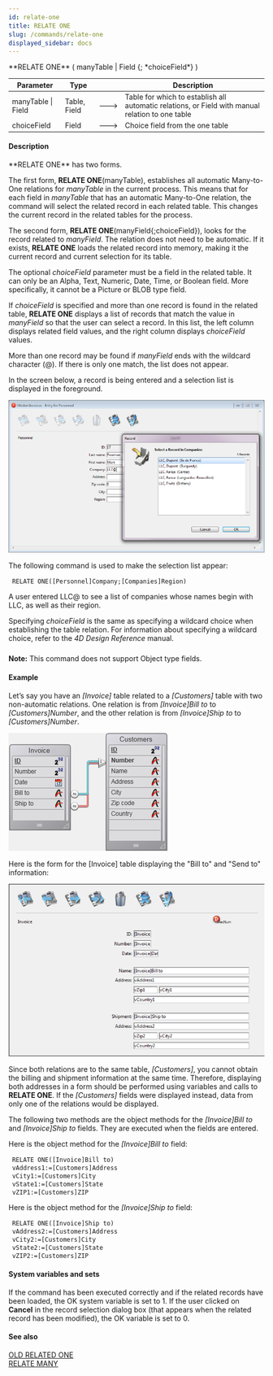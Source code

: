```yaml
---
id: relate-one
title: RELATE ONE
slug: /commands/relate-one
displayed_sidebar: docs
---
```


<!--REF #_command_.RELATE ONE.Syntax-->**RELATE ONE** ( manyTable | Field {; *choiceField*} )<!-- END REF-->
<!--REF #_command_.RELATE ONE.Params-->
| Parameter | Type |  | Description |
| --- | --- | --- | --- |
| manyTable &#124; Field | Table, Field | &#x1F852; | Table for which to establish all automatic relations, or Field with manual relation to one table |
| choiceField | Field | &#x1F852; | Choice field from the one table |

<!-- END REF-->

#### Description 

<!--REF #_command_.RELATE ONE.Summary-->**RELATE ONE** has two forms.<!-- END REF-->

The first form, **RELATE ONE**(manyTable), establishes all automatic Many-to-One relations for *manyTable* in the current process. This means that for each field in *manyTable* that has an automatic Many-to-One relation, the command will select the related record in each related table. This changes the current record in the related tables for the process.

The second form, **RELATE ONE**(manyField{;choiceField}), looks for the record related to *manyField*. The relation does not need to be automatic. If it exists, **RELATE ONE** loads the related record into memory, making it the current record and current selection for its table.

The optional *choiceField* parameter must be a field in the related table. It can only be an Alpha, Text, Numeric, Date, Time, or Boolean field. More specifically, it cannot be a Picture or BLOB type field. 

If *choiceField* is specified and more than one record is found in the related table, **RELATE ONE** displays a list of records that match the value in *manyField* so that the user can select a record. In this list, the left column displays related field values, and the right column displays *choiceField* values.

More than one record may be found if *manyField* ends with the wildcard character (@). If there is only one match, the list does not appear. 

In the screen below, a record is being entered and a selection list is displayed in the foreground.

![](../assets/en/commands/pict2287719.en.png)

The following command is used to make the selection list appear: 

```4d
 RELATE ONE([Personnel]Company;[Companies]Region)
```

A user entered LLC@ to see a list of companies whose names begin with LLC, as well as their region.

Specifying *choiceField* is the same as specifying a wildcard choice when establishing the table relation. For information about specifying a wildcard choice, refer to the *4D Design Reference* manual.

##### 

**Note:** This command does not support Object type fields.

#### Example 

Let’s say you have an *\[Invoice\]* table related to a *\[Customers\]* table with two non-automatic relations. One relation is from *\[Invoice\]Bill to* to *\[Customers\]Number*, and the other relation is from *\[Invoice\]Ship to* to *\[Customers\]Number*.

![](../assets/en/commands/pict2287721.en.png)

Here is the form for the \[Invoice\] table displaying the "Bill to" and "Send to" information:

![](../assets/en/commands/pict2287723.en.png)

Since both relations are to the same table, *\[Customers\]*, you cannot obtain the billing and shipment information at the same time. Therefore, displaying both addresses in a form should be performed using variables and calls to **RELATE ONE**. If the *\[Customers\]* fields were displayed instead, data from only one of the relations would be displayed.

The following two methods are the object methods for the *\[Invoice\]Bill to* and *\[Invoice\]Ship to* fields. They are executed when the fields are entered. 

Here is the object method for the *\[Invoice\]Bill to* field:

```4d
 RELATE ONE([Invoice]Bill to)
 vAddress1:=[Customers]Address
 vCity1:=[Customers]City
 vState1:=[Customers]State
 vZIP1:=[Customers]ZIP
```

Here is the object method for the *\[Invoice\]Ship to* field:

```4d
 RELATE ONE([Invoice]Ship to)
 vAddress2:=[Customers]Address
 vCity2:=[Customers]City
 vState2:=[Customers]State
 vZIP2:=[Customers]ZIP
```

#### System variables and sets 

If the command has been executed correctly and if the related records have been loaded, the OK system variable is set to 1\. If the user clicked on **Cancel** in the record selection dialog box (that appears when the related record has been modified), the OK variable is set to 0\. 

#### See also 

[OLD RELATED ONE](old-related-one.md)  
[RELATE MANY](relate-many.md)  